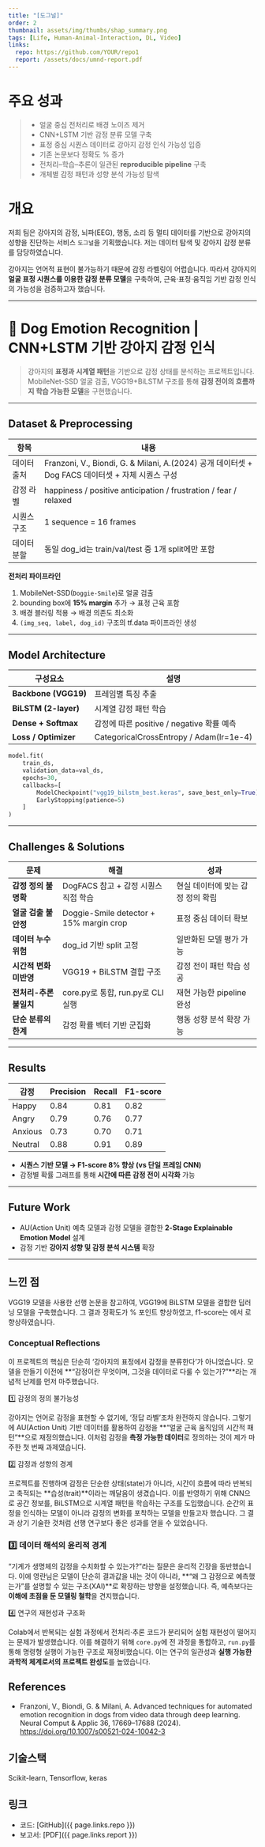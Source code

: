 ```yaml
---
title: "[도그널]"
order: 2
thumbnail: assets/img/thumbs/shap_summary.png
tags: [Life, Human-Animal-Interaction, DL, Video]
links:
  repo: https://github.com/YOUR/repo1
  report: /assets/docs/umnd-report.pdf
---
```


# 주요 성과
> * 얼굴 중심 전처리로 배경 노이즈 제거
> * CNN+LSTM 기반 감정 분류 모델 구축
> * 표정 중심 시퀀스 데이터로 강아지 감정 인식 가능성 입증
> * 기존 논문보다 정확도 % 증가
> * 전처리–학습–추론이 일관된 **reproducible pipeline** 구축
> * 개체별 감정 패턴과 성향 분석 가능성 탐색


# 개요
저희 팀은 강아지의 감정, 뇌파(EEG), 행동, 소리 등 멀티 데이터를 기반으로 강아지의 성향을 진단하는 서비스 `도그널`을 기획했습니다.
저는 데이터 탐색 및 강아지 감정 분류를 담당하였습니다.

강아지는 언어적 표현이 불가능하기 때문에 감정 라벨링이 어렵습니다.
따라서 강아지의 **얼굴 표정 시퀀스를 이용한 감정 분류 모델**을 구축하여,
근육·표정·움직임 기반 감정 인식의 가능성을 검증하고자 했습니다.



---

# 🐶 Dog Emotion Recognition | CNN+LSTM 기반 강아지 감정 인식

> 강아지의 **표정과 시계열 패턴**을 기반으로 감정 상태를 분석하는 프로젝트입니다.
> MobileNet-SSD 얼굴 검출, VGG19+BiLSTM 구조를 통해
> **감정 전이의 흐름까지 학습 가능한 모델**을 구현했습니다.

---

## Dataset & Preprocessing

| 항목     | 내용                                        |
| ------ | ----------------------------------------- |
| 데이터 출처 | Franzoni, V., Biondi, G. & Milani, A.(2024) 공개 데이터셋 + Dog FACS 데이터셋 + 자체 시퀀스 구성       |
| 감정 라벨  | happiness / positive anticipation / frustration / fear / relaxed         |
| 시퀀스 구조 | 1 sequence = 16 frames                    |
| 데이터 분할 | 동일 dog_id는 train/val/test 중 1개 split에만 포함 |

**전처리 파이프라인**

1. MobileNet-SSD(`Doggie-Smile`)로 얼굴 검출
2. bounding box에 **15% margin** 추가 → 표정 근육 포함
3. 배경 블러링 적용 → 배경 의존도 최소화
4. `(img_seq, label, dog_id)` 구조의 tf.data 파이프라인 생성

---

## Model Architecture

| 구성요소                 | 설명                                       |
| -------------------- | ---------------------------------------- |
| **Backbone (VGG19)** | 프레임별 특징 추출                               |
| **BiLSTM (2-layer)** | 시계열 감정 패턴 학습                             |
| **Dense + Softmax**  | 감정에 따른 positive / negative 확률 예측                                 |
| **Loss / Optimizer** | CategoricalCrossEntropy / Adam(lr=1e-4) |

```python
model.fit(
    train_ds,
    validation_data=val_ds,
    epochs=30,
    callbacks=[
        ModelCheckpoint("vgg19_bilstm_best.keras", save_best_only=True),
        EarlyStopping(patience=5)
    ]
)
```

---

## Challenges & Solutions

| 문제             | 해결                                      | 성과                  |
| -------------- | --------------------------------------- | ------------------- |
| **감정 정의 불명확**  | DogFACS 참고 + 감정 시퀀스 직접 학습               | 현실 데이터에 맞는 감정 정의 확립 |
| **얼굴 검출 불안정**  | Doggie-Smile detector + 15% margin crop | 표정 중심 데이터 확보        |
| **데이터 누수 위험**  | dog_id 기반 split 고정                      | 일반화된 모델 평가 가능       |
| **시간적 변화 미반영** | VGG19 + BiLSTM 결합 구조                    | 감정 전이 패턴 학습 성공      |
| **전처리-추론 불일치** | core.py로 통합, run.py로 CLI 실행             | 재현 가능한 pipeline 완성  |
| **단순 분류의 한계**  | 감정 확률 벡터 기반 군집화                         | 행동 성향 분석 확장 가능      |

---

## Results

| 감정      | Precision | Recall | F1-score |
| ------- | --------- | ------ | -------- |
| Happy   | 0.84      | 0.81   | 0.82     |
| Angry   | 0.79      | 0.76   | 0.77     |
| Anxious | 0.73      | 0.70   | 0.71     |
| Neutral | 0.88      | 0.91   | 0.89     |

* **시퀀스 기반 모델 → F1-score 8% 향상 (vs 단일 프레임 CNN)**
* 감정별 확률 그래프를 통해 **시간에 따른 감정 전이 시각화** 가능

---

## Future Work

* AU(Action Unit) 예측 모델과 감정 모델을 결합한
  **2-Stage Explainable Emotion Model** 설계
* 감정 기반 **강아지 성향 및 감정 분석 시스템** 확장

---

## 느낀 점
VGG19 모델을 사용한 선행 논문을 참고하여, VGG19에 BiLSTM 모델을 결합한 딥러닝 모델을 구축했습니다.
그 결과 정확도가 % 포인트 향상하였고, f1-score는 에서 로 향상하였습니다.

###  Conceptual Reflections

이 프로젝트의 핵심은 단순히 ‘강아지의 표정에서 감정을 분류한다’가 아니었습니다.
모델을 만들기 이전에 **“감정이란 무엇이며, 그것을 데이터로 다룰 수 있는가?”**라는 개념적 난제를 먼저 마주했습니다.

1️⃣ 감정의 정의 불가능성

강아지는 언어로 감정을 표현할 수 없기에, ‘정답 라벨’조차 완전하지 않습니다.
그렇기에 AU(Action Unit) 기반 데이터를 활용하여 감정을 **“얼굴 근육 움직임의 시간적 패턴”**으로 재정의했습니다.
이처럼 감정을 **측정 가능한 데이터**로 정의하는 것이 제가 마주한 첫 번째 과제였습니다.

2️⃣ 감정과 성향의 경계

프로젝트를 진행하며 감정은 단순한 상태(state)가 아니라,
시간이 흐름에 따라 반복되고 축적되는 **습성(trait)**이라는 깨달음이 생겼습니다.
이를 반영하기 위해 CNN으로 공간 정보를, BiLSTM으로 시계열 패턴을 학습하는 구조를 도입했습니다.
순간의 표정을 인식하는 모델이 아니라 감정의 변화를 포착하는 모델을 만들고자 했습니다.
그 결과 상기 기술한 것처럼 선행 연구보다 좋은 성과를 얻을 수 있었습니다.

### 3️⃣ 데이터 해석의 윤리적 경계

“기계가 생명체의 감정을 수치화할 수 있는가?”라는 질문은 윤리적 긴장을 동반했습니다.
이에 영란님은 모델이 단순히 결과값을 내는 것이 아니라,
**“왜 그 감정으로 예측했는가”를 설명할 수 있는 구조(XAI)**로 확장하는 방향을 설정했습니다.
즉, 예측보다는 **이해에 초점을 둔 모델링 철학**을 견지했습니다.

4️⃣ 연구의 재현성과 구조화

Colab에서 반복되는 실험 과정에서 전처리·추론 코드가 분리되어
실험 재현성이 떨어지는 문제가 발생했습니다.
이를 해결하기 위해 `core.py`에 전 과정을 통합하고, `run.py`를 통해 명령형 실행이 가능한 구조로 재정비했습니다.
이는 연구의 일관성과 **실행 가능한 과학적 체계로서의 프로젝트 완성도**를 높였습니다.




## References

* Franzoni, V., Biondi, G. & Milani, A. Advanced techniques for automated emotion recognition in dogs from video data through deep learning. Neural Comput & Applic 36, 17669–17688 (2024). https://doi.org/10.1007/s00521-024-10042-3

## 기술스택
Scikit-learn, Tensorflow, keras


## 링크
- 코드: [GitHub]({{ page.links.repo }})
- 보고서: [PDF]({{ page.links.report }})
